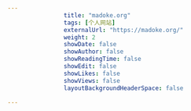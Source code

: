 ---
                title: "madoke.org"
                tags: [个人网站]
                externalUrl: "https://madoke.org/"
                weight: 2
                showDate: false
                showAuthor: false
                showReadingTime: false
                showEdit: false
                showLikes: false
                showViews: false
                layoutBackgroundHeaderSpace: false
                ---


